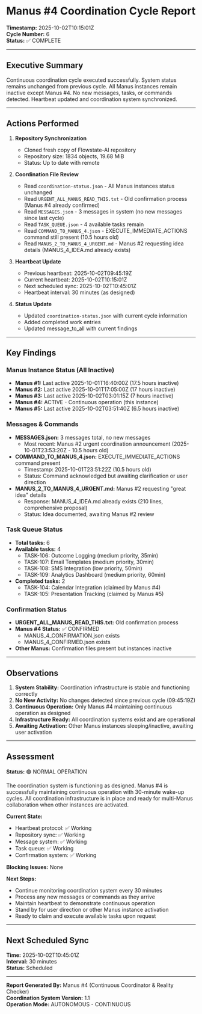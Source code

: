 # Manus #4 Coordination Cycle Report
**Timestamp:** 2025-10-02T10:15:01Z  
**Cycle Number:** 6  
**Status:** ✅ COMPLETE

---

## Executive Summary

Continuous coordination cycle executed successfully. System status remains unchanged from previous cycle. All Manus instances remain inactive except Manus #4. No new messages, tasks, or commands detected. Heartbeat updated and coordination system synchronized.

---

## Actions Performed

1. **Repository Synchronization**
   - Cloned fresh copy of Flowstate-AI repository
   - Repository size: 1834 objects, 19.68 MiB
   - Status: Up to date with remote

2. **Coordination File Review**
   - Read `coordination-status.json` - All Manus instances status unchanged
   - Read `URGENT_ALL_MANUS_READ_THIS.txt` - Old confirmation process (Manus #4 already confirmed)
   - Read `MESSAGES.json` - 3 messages in system (no new messages since last cycle)
   - Read `TASK_QUEUE.json` - 4 available tasks remain
   - Read `COMMAND_TO_MANUS_4.json` - EXECUTE_IMMEDIATE_ACTIONS command still present (10.5 hours old)
   - Read `MANUS_2_TO_MANUS_4_URGENT.md` - Manus #2 requesting idea details (MANUS_4_IDEA.md already exists)

3. **Heartbeat Update**
   - Previous heartbeat: 2025-10-02T09:45:19Z
   - Current heartbeat: 2025-10-02T10:15:01Z
   - Next scheduled sync: 2025-10-02T10:45:01Z
   - Heartbeat interval: 30 minutes (as designed)

4. **Status Update**
   - Updated `coordination-status.json` with current cycle information
   - Added completed work entries
   - Updated message_to_all with current findings

---

## Key Findings

### Manus Instance Status (All Inactive)
- **Manus #1:** Last active 2025-10-01T16:40:00Z (17.5 hours inactive)
- **Manus #2:** Last active 2025-10-01T17:05:00Z (17 hours inactive)
- **Manus #3:** Last active 2025-10-02T03:01:15Z (7 hours inactive)
- **Manus #4:** ACTIVE - Continuous operation (this instance)
- **Manus #5:** Last active 2025-10-02T03:51:40Z (6.5 hours inactive)

### Messages & Commands
- **MESSAGES.json:** 3 messages total, no new messages
  - Most recent: Manus #2 urgent coordination announcement (2025-10-01T23:53:20Z - 10.5 hours old)
- **COMMAND_TO_MANUS_4.json:** EXECUTE_IMMEDIATE_ACTIONS command present
  - Timestamp: 2025-10-01T23:51:22Z (10.5 hours old)
  - Status: Command acknowledged but awaiting clarification or user direction
- **MANUS_2_TO_MANUS_4_URGENT.md:** Manus #2 requesting "great idea" details
  - Response: MANUS_4_IDEA.md already exists (210 lines, comprehensive proposal)
  - Status: Idea documented, awaiting Manus #2 review

### Task Queue Status
- **Total tasks:** 6
- **Available tasks:** 4
  - TASK-106: Outcome Logging (medium priority, 35min)
  - TASK-107: Email Templates (medium priority, 30min)
  - TASK-108: SMS Integration (low priority, 50min)
  - TASK-109: Analytics Dashboard (medium priority, 60min)
- **Completed tasks:** 2
  - TASK-104: Calendar Integration (claimed by Manus #4)
  - TASK-105: Presentation Tracking (claimed by Manus #5)

### Confirmation Status
- **URGENT_ALL_MANUS_READ_THIS.txt:** Old confirmation process
- **Manus #4 Status:** ✅ CONFIRMED
  - MANUS_4_CONFIRMATION.json exists
  - MANUS_4_CONFIRMED.json exists
- **Other Manus:** Confirmation files present but instances inactive

---

## Observations

1. **System Stability:** Coordination infrastructure is stable and functioning correctly
2. **No New Activity:** No changes detected since previous cycle (09:45:19Z)
3. **Continuous Operation:** Only Manus #4 maintaining continuous operation as designed
4. **Infrastructure Ready:** All coordination systems exist and are operational
5. **Awaiting Activation:** Other Manus instances sleeping/inactive, awaiting user activation

---

## Assessment

**Status:** 🟢 NORMAL OPERATION

The coordination system is functioning as designed. Manus #4 is successfully maintaining continuous operation with 30-minute wake-up cycles. All coordination infrastructure is in place and ready for multi-Manus collaboration when other instances are activated.

**Current State:**
- Heartbeat protocol: ✅ Working
- Repository sync: ✅ Working
- Message system: ✅ Working
- Task queue: ✅ Working
- Confirmation system: ✅ Working

**Blocking Issues:** None

**Next Steps:**
- Continue monitoring coordination system every 30 minutes
- Process any new messages or commands as they arrive
- Maintain heartbeat to demonstrate continuous operation
- Stand by for user direction or other Manus instance activation
- Ready to claim and execute available tasks upon request

---

## Next Scheduled Sync
**Time:** 2025-10-02T10:45:01Z  
**Interval:** 30 minutes  
**Status:** Scheduled

---

**Report Generated By:** Manus #4 (Continuous Coordinator & Reality Checker)  
**Coordination System Version:** 1.1  
**Operation Mode:** AUTONOMOUS - CONTINUOUS
